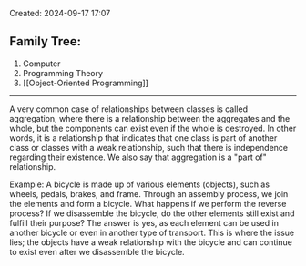 Created: 2024-09-17 17:07
## Family Tree:
1. Computer
2. Programming Theory
3. [[Object-Oriented Programming]]
-- -
A very common case of relationships between classes is called aggregation, where there is a relationship between the aggregates and the whole, but the components can exist even if the whole is destroyed. In other words, it is a relationship that indicates that one class is part of another class or classes with a weak relationship, such that there is independence regarding their existence. We also say that aggregation is a "part of" relationship.

Example: A bicycle is made up of various elements (objects), such as wheels, pedals, brakes, and frame. Through an assembly process, we join the elements and form a bicycle. What happens if we perform the reverse process? If we disassemble the bicycle, do the other elements still exist and fulfill their purpose? The answer is yes, as each element can be used in another bicycle or even in another type of transport. This is where the issue lies; the objects have a weak relationship with the bicycle and can continue to exist even after we disassemble the bicycle.